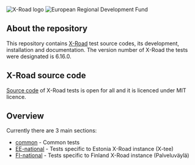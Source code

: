 ![X-Road logo](https://raw.githubusercontent.com/ria-ee/X-Road/develop/xroad_logo_small.png) ![European Regional Development Fund](https://github.com/e-gov/RIHA-Frontend/raw/master/logo/EU/EU.png "European Regional Development Fund - DO NOT REMOVE THIS IMAGE BEFORE 01.11.2022")

## About the repository

This repository contains [X-Road](https://github.com/ria-ee/X-Road) test source codes, its development, installation and documentation. The version number of X-Road the tests were designated is 6.16.0.

## X-Road source code

[Source code](https://github.com/ria-ee/X-Road-tests/tree/develop/src) of X-Road tests is open for all and it is licenced under MIT licence.

## Overview

Currently there are 3 main sections:

- [common](common) - Common tests
- [EE-national](EE-national) - Tests specific to Estonia X-Road instance (X-tee)
- [FI-national](FI-national) - Tests specific to Finland X-Road instance (Palveluväylä)
